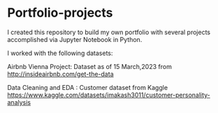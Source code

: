 # Portfolio-projects
I created this repository to build my own portfolio with several projects accomplished via Jupyter Notebook in Python.

I worked with the following datasets:

Airbnb Vienna Project: Dataset as of 15 March,2023 from http://insideairbnb.com/get-the-data

Data Cleaning and EDA : Customer dataset from Kaggle https://www.kaggle.com/datasets/imakash3011/customer-personality-analysis
